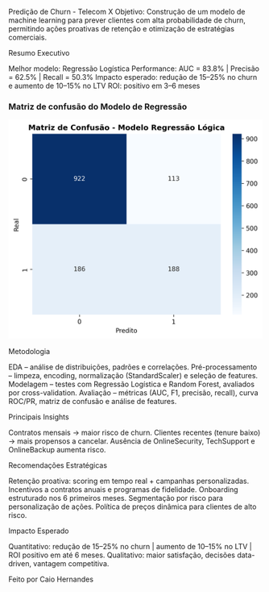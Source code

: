Predição de Churn - Telecom X
Objetivo:
Construção de um modelo de machine learning para prever clientes com alta probabilidade de churn, permitindo ações proativas de retenção e otimização de estratégias comerciais.

Resumo Executivo

Melhor modelo: Regressão Logística
Performance: AUC = 83.8% | Precisão = 62.5% | Recall = 50.3%
Impacto esperado: redução de 15–25% no churn e aumento de 10–15% no LTV
ROI: positivo em 3–6 meses

### Matriz de confusão do Modelo de Regressão
![Matriz de confusão do Modelo de Regressão](./matriz_confusao.png)

 Metodologia

EDA – análise de distribuições, padrões e correlações.
Pré-processamento – limpeza, encoding, normalização (StandardScaler) e seleção de features.
Modelagem – testes com Regressão Logística e Random Forest, avaliados por cross-validation.
Avaliação – métricas (AUC, F1, precisão, recall), curva ROC/PR, matriz de confusão e análise de features.

Principais Insights

Contratos mensais → maior risco de churn.
Clientes recentes (tenure baixo) → mais propensos a cancelar.
Ausência de OnlineSecurity, TechSupport e OnlineBackup aumenta risco.

Recomendações Estratégicas

Retenção proativa: scoring em tempo real + campanhas personalizadas.
Incentivos a contratos anuais e programas de fidelidade.
Onboarding estruturado nos 6 primeiros meses.
Segmentação por risco para personalização de ações.
Política de preços dinâmica para clientes de alto risco.

 Impacto Esperado

Quantitativo: redução de 15–25% no churn | aumento de 10–15% no LTV | ROI positivo em até 6 meses.
Qualitativo: maior satisfação, decisões data-driven, vantagem competitiva.

Feito por Caio Hernandes

